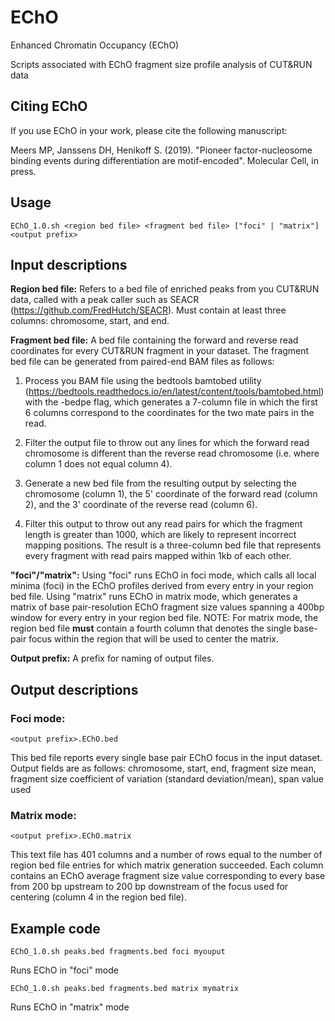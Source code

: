 # EChO
Enhanced Chromatin Occupancy (EChO)

Scripts associated with EChO fragment size profile analysis of CUT&RUN data

## Citing EChO

If you use EChO in your work, please cite the following manuscript: 

Meers MP, Janssens DH, Henikoff S. (2019). "Pioneer factor-nucleosome binding events during differentiation are motif-encoded". Molecular Cell, in press.

## Usage

    EChO_1.0.sh <region bed file> <fragment bed file> ["foci" | "matrix"] <output prefix>

## Input descriptions

**Region bed file:** Refers to a bed file of enriched peaks from you CUT&RUN data, called with a peak caller such as SEACR (https://github.com/FredHutch/SEACR). Must contain at least three columns: chromosome, start, and end.

**Fragment bed file:** A bed file containing the forward and reverse read coordinates for every CUT&RUN fragment in your dataset. The fragment bed file can be generated from paired-end BAM files as follows: 
 
  1) Process you BAM file using the bedtools bamtobed utility (https://bedtools.readthedocs.io/en/latest/content/tools/bamtobed.html) with the -bedpe flag, which generates a 7-column file in which the first 6 columns correspond to the coordinates for the two mate pairs in the read.

  2) Filter the output file to throw out any lines for which the forward read chromosome is different than the reverse read chromosome (i.e. where column 1 does not equal column 4).

  3) Generate a new bed file from the resulting output by selecting the chromosome (column 1), the 5' coordinate of the forward read (column 2), and the 3' coordinate of the reverse read (column 6).

  4) Filter this output to throw out any read pairs for which the fragment length is greater than 1000, which are likely to represent incorrect mapping positions.
The result is a three-column bed file that represents every fragment with read pairs mapped within 1kb of each other.

**"foci"/"matrix":** Using "foci" runs EChO in foci mode, which calls all local minima (foci) in the EChO profiles derived from every entry in your region bed file. Using "matrix" runs EChO in matrix mode, which generates a matrix of base pair-resolution EChO fragment size values spanning a 400bp window for every entry in your region bed file. NOTE: For matrix mode, the region bed file **must** contain a fourth column that denotes the single base-pair focus within the region that will be used to center the matrix.

**Output prefix:** A prefix for naming of output files.


## Output descriptions

### Foci mode:

    <output prefix>.EChO.bed

This bed file reports every single base pair EChO focus in the input dataset. Output fields are as follows: chromosome, start, end, fragment size mean, fragment size coefficient of variation (standard deviation/mean), span value used

### Matrix mode:

    <output prefix>.EChO.matrix
 
This text file has 401 columns and a number of rows equal to the number of region bed file entries for which matrix generation succeeded. Each column contains an EChO average fragment size value corresponding to every base from 200 bp upstream to 200 bp downstream of the focus used for centering (column 4 in the region bed file).


## Example code

    EChO_1.0.sh peaks.bed fragments.bed foci myouput

Runs EChO in "foci" mode

    EChO_1.0.sh peaks.bed fragments.bed matrix mymatrix

Runs EChO in "matrix" mode
